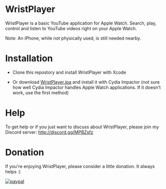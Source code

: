 # WristPlayer

WristPlayer is a basic YouTube application for Apple Watch. Search, play, control and listen to YouTube videos right on your Apple Watch.

Note: An iPhone, while not physically used, is still needed nearby.

# Installation

 * Clone this repostory and install WristPlayer with Xcode

 * Or download [WristPlayer.ipa](https://github.com/Ziph0n/WristPlayer/releases/tag/v1.0) and install it with Cydia Impactor (not sure how well Cydia Impactor handles Apple Watch applications. If it doesn't work, use the first method)
 
 # Help

To get help or if you just want to discuss about WristPlayer, please join my Discord server: http://discord.gg/MPBZsfz

# Donation

If you're enjoying WristPlayer, please consider a little donation. It always helps :)

[![paypal](https://www.paypalobjects.com/en_US/i/btn/btn_donateCC_LG.gif)](https://paypal.me/Ziph0n?locale.x=fr_FR)
